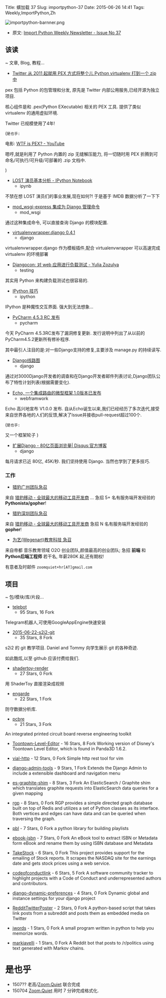 Title: 蠎加载 37
Slug: importpython-37
Date: 2015-06-26 14:41
Tags: Weekly,ImportPython,Zh

![importpython-barnner.png](http://zoomq.qiniudn.com/ZQCollection/snap/importpython-barnner.png?imageView2/2/h/210)


- 原文: [Import Python Weekly Newsletter - Issue No 37](http://importpython.com/newsletter/no/37/)


## 该读
~ 文章, Blog, 教程...

- [Twitter 从 2011 起就用 PEX 方式将整个儿 Python virtualenv 打到一个 zip 中](https://pex.readthedocs.org/en/latest/index.html)

pex 包括 Python 的包管理和分发,
原先是 Twitter 内部公用服务,已经开源为独立项目.

核心组件是和 .pex(Python EXecutable) 相关的 PEX 工具.
提供了类似 virtualenv 的通用虚拟环境.

Twitter 已规模使用了4年!

(`是也乎:`

电影: [WTF is PEX? - YouTube](https://www.youtube.com/watch?v=NmpnGhRwsu0)

嗯哼,就是利用了 Python 内置的 zip 无缝解压能力,
将一切随时用 PEX 折腾到可命名/可执行/可升级/可部署的 .zip 文档中.

)

- [LOST 演员基本分析 - IPython Notebook](http://nbviewer.ipython.org/github/pmbaumgartner/LOST/blob/master/WE%20HAVE%20TO%20GO%20BACK.ipynb)
    - ipynb

不禁在想 LOST 演员们的事业发展,现在如何?!
于是基于 IMDB 数据分析了一下下


- [mod_wsgi-express 集成为 Django 管理命令](http://blog.dscpl.com.au/2015/04/integrating-modwsgi-express-as-django.html)
	+ mod_wsgi

通过这种集成命令,
可以直接查询 Django 的模块配置.

- [virtualenvwrapper.django 0.4.1](http://feeds.doughellmann.com/~r/DougHellmann/~3/NTInBNBM7so/virtualenvwrapper-django-0-4-1.html)
	+ django

virtualenvwrapper.django 
作为模板插件,配合 virtualenvwrapper
可以高速完成 virtualenv 的环境部署


- [Djangocon: 对 web 应用进行负载测试 - Yulia Zozulya](http://reinout.vanrees.org/weblog/2015/06/02/07-load-test.html)
    + testing

其实用 Python 来构建负载测试也很容易的.


- [IPython 技巧](http://blog.endpoint.com/2015/06/ipython-tips-and-tricks.html)
    + ipython

IPython 是种魔性交互界面.
强大到无法想象...



- [PyCharm 4.5.3 RC 发布](http://feedproxy.google.com/~r/Pycharm/~3/SaURFg9dISo/)
    + pycharm

今天 PyCharm 4.5.3RC发布了漏洞修复更新. 
发行说明中列出了从以前的PyCharm4.5.2更新所有修补程序. 

其中最引人注目的是:对一些Django支持的修复,主要涉及
manage.py 的持续读写.


- [Django线路图](https://www.djangoproject.com/weblog/2015/jun/25/roadmap/)
    + django

通过对3000Django开发者的调查和在Django开发者邮件列表讨论,Django团队公布了特性计划列表(根据需要变化). 


- [Echo, 一个集成路由的微型框架,1.0版本已发布](http://labstack.com/blog/echo-production-ready/)
    + webframwork

Echo 高兴地宣布 V1.0.0 发布. 自从Echo诞生以来,我们已经经历了多次迭代,接受来自世界各地的人们的反馈,解决了Issue并接收pull-request超过100个. 

(`是也乎:`

又一个框架轮子
)

- [扩展Django - 80亿页面浏览量| Disqus:官方博客](http://blog.disqus.com/post/62187806135/scaling-django-to-8-billion-page-views)
    + django

每月请求已近 80亿, 45K/秒.
我们坚持使用 Django.
当然也学到了更多技巧.


### 工作

-   [猎豹广州团队急召](https://github.com/cheetahmobile/CMBM/wiki/BmGzHr)

来自 [猎豹移动 - 全球最大的移动工具开发商](http://www.cmcm.com/zh-cn/cm-backup/) ...
急招 5+ 名有服务端开发经验的 **Pythonista/gopher**!


-   [猎豹深圳团队急召](https://github.com/cheetahmobile/CMBM/wiki/BmSzHr)

来自 [猎豹移动 - 全球最大的移动工具开发商](http://www.cmcm.com/zh-cn/cm-backup/)
急招 N 名有服务端开发经验的 **gopher**!


- [为艺(Wegenart)教育科技 急召](https://github.com/ZoomQuiet/zoomquiet/wiki/Hr4Wegenart)

来自帝都 音乐教育领域 O2O 创业团队,颜值最高的创业团队;
急招 **前端** 和 **Python后端工程师** 若干名, 年薪280K 起,还有期权!

有意者及时邮件 `zoomquiet+hr[AT]gmail.com`


## 项目
~ 包/模块/库/片段...

- [telebot](https://github.com/yukuku/telebot)
    - 95 Stars, 16 Fork

Telegram机器人,可使用GoogleAppEngine快速安装


- [2015-06-22-s2i2-git](https://github.com/chendaniely/2015-06-22-s2i2-git)
    - 35 Stars, 8 Fork

s2i2 的 git 教学项目.
Daniel and Tommy 向学生展示 git 的各种奇迹.

如此酷炫,以至 github 应该付费给我们.


- [shadertoy-render](https://github.com/alexjc/shadertoy-render)
    - 27 Stars, 0 Fork

用 ShaderToy 直接渲染成视频

- [engarde](https://github.com/TomAugspurger/engarde)
    - 22 Stars, 1 Fork

防守数据分析库.


- [pcbre](https://github.com/davidcarne/pcbre)
    - 21 Stars, 3 Fork

An integrated printed circuit board reverse engineering toolkit

- [Toontown-Level-Editor]() - 16 Stars, 8 Fork
Working version of Disney's Toontown Level Editor, which is found in Panda3D 1.6.2.

- [vial-http]() - 12 Stars, 0 Fork
Simple http rest tool for vim

- [django-admin-tools]() - 9 Stars, 1 Fork
Extends the Django Admin to include a extensible dashboard and navigation menu

- [es-graphite-shim]() - 8 Stars, 3 Fork
An ElasticSearch / Graphite shim which translates graphite requests into ElasticSearch data queries for a given mapping

- [rgp]() - 8 Stars, 0 Fork
RGP provides a simple directed graph database built on top of Redis and utilizes a set of Python classes as its interface. Both vertices and edges can have data and can be queried when traversing the graph.

- [pbl]() - 7 Stars, 0 Fork
a python library for building playlists

- [ebook-isbn]() - 7 Stars, 0 Fork
An eBook tool to extract ISBN or Metadata form eBook and rename them by using ISBN database and Metadata

- [TakeStock]() - 6 Stars, 0 Fork
This project provides support for the emailing of Stock reports. It scrapes the NASDAQ site for the earnings date and gets stock prices using a web service.

- [codeofconductlink]() - 6 Stars, 5 Fork
A software community tracker to highlight projects with a Code of Conduct and underrepresented authors and contributors.

- [django-dynamic-preferences]() - 4 Stars, 0 Fork
Dynamic global and instance settings for your django project

- [RedditTwitterPoster]() - 2 Stars, 0 Fork
A python-based script that takes link posts from a subreddit and posts them as embedded media on Twitter

- [jwords]() - 1 Stars, 0 Fork
A small program written in python to help you memorize words.

- [markiavelli]() - 1 Stars, 0 Fork
A Reddit bot that posts to /r/politics using text generated with Markov chains.

# 是也乎

- 1507?? 老高/[Zoom.Quiet](http://zoomquiet.io) 联合完成
- 150704 [Zoom.Quiet](http://zoomquiet.io) 用时 7 分钟完成格式化.
